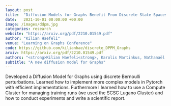 ```yaml
---
layout: post
title:  "Diffusion Models for Graphs Benefit From Discrete State Spaces"
date:   2021-10-01 00:00:00 +00:00
image: /images/ddpm.jpg
categories: research
website: "https://arxiv.org/pdf/2210.01549.pdf"
author: "Kilian Haefeli"
venue: "Learning on Graphs Conference"
code: https://github.com/kilianhae/discrete_DPPM_Graphs
arxiv: https://arxiv.org/pdf/2210.01549.pdf
authors: "<strong>Kilian Haefeli<strong>, Karolis Martinkus, Nathanaël Perraudin, Roger Wattenhofer"
subtitle: "A new diffusion model for Graphs"
---
```

Developed a Diffusion Model for Graphs using discrete Bernoulli perturbations.
Learned how to implement more complex models in Pytorch with efficient implementations.
Furthermore I learned how to use a Compute Cluster for managing training runs (we used the SCSC Lugano Cluster) and how to conduct experiments and write a scientific report.
